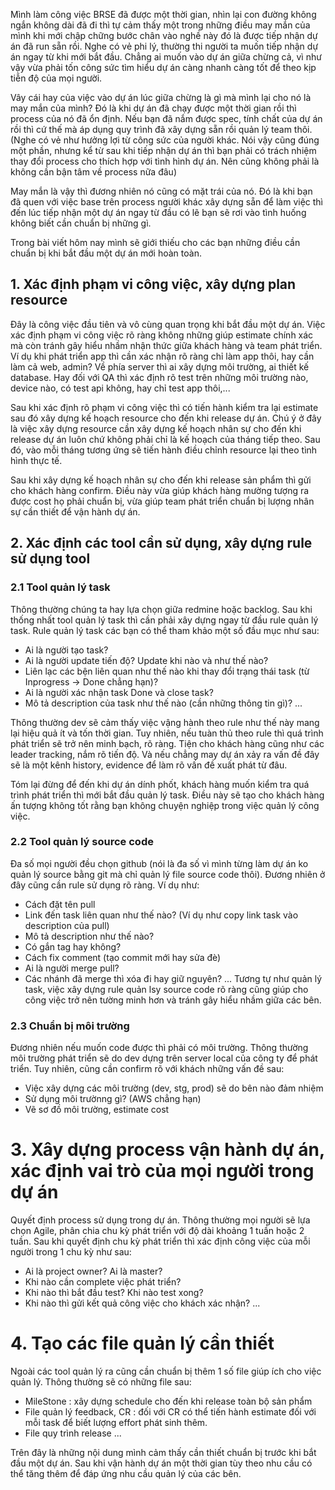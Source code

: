Mình làm công việc BRSE đã được một thời gian, nhìn lại con đường không ngắn không dài đã đi thì tự cảm thấy một trong những điều may mắn của mình khi mới chập chững bước chân vào nghề này đó là được tiếp nhận dự án đã run sẵn rồi.
Nghe có vẻ phi lý, thường thi người ta muốn tiếp nhận dự án ngay từ khi mới bắt đầu. Chẳng ai muốn vào dự án giữa chừng cả, vì như vậy vừa phải tốn công sức tìm hiểu dự án càng nhanh càng tốt để theo kịp tiễn độ của mọi người.

Vây cái hay của việc vào dự án lúc giữa chừng là gì mà mình lại cho nó là may mắn của mình?
Đó là khi dự án đã chạy được một thời gian rồi thì process của nó đã ổn định. Nếu bạn đã nắm được spec, tính chất của dự án rồi thì cứ thế mà áp dụng quy trình đã xây dựng sẵn rồi quản lý team thôi.
(Nghe có vẻ như hưởng lợi từ công sức của người khác. Nói vậy cũng đúng một phần, nhưng kể từ sau khi tiếp nhận dự án thì bạn phải có trách nhiệm thay đổi process cho thích hợp với tình hình dự án. Nên cũng không phải là không cần bận tâm về process nữa đâu)

May mắn là vậy thì đương nhiên nó cũng có mặt trái của nó.
Đó là khi bạn đã quen với việc base trên process người khác xây dựng sẵn để làm việc thì đến lúc tiếp nhận một dự án ngay từ đầu có lẽ bạn sẽ rơi vào tình huống không biết cần chuẩn bị những gì.

Trong bài viết hôm nay mình sẽ giới thiếu cho các bạn những điều cần chuẩn bị khi bắt đầu một dự án mới hoàn toàn.

## 1. Xác định phạm vi công việc, xây dựng plan resource
Đây là công việc đầu tiên và vô cùng quan trọng khi bắt đầu một dự án.
Việc xác định phạm vi công việc rõ ràng không những giúp estimate chính xác mà còn tránh gây hiểu nhầm nhận thức giữa khách hàng và team phát triển.
Ví dụ khi phát triển app thì cần xác nhận rõ ràng chỉ làm app thôi, hay cần làm cả web, admin? Về phía server thì ai xây dựng môi trường, ai thiết kế database. Hay đối với QA thì xác định rõ test trên những môi trường nào, device nào, có test api không, hay chỉ test app thôi,...

Sau khi xác định rõ phạm vi công việc thì có tiến hành kiểm tra lại estimate sau đó xây dựng kế hoạch resource cho đến khi release dự án.
Chú ý ở đây là việc xây dựng resource cần xây dựng kế hoạch nhân sự cho đến khi release dự án luôn chứ không phải chỉ là kế hoạch của tháng tiếp theo.
Sau đó, vào mỗi tháng tương ứng sẽ tiến hành điều chỉnh resource lại theo tình hình thực tế.

Sau khi xây dựng kế hoạch nhân sự cho đến khi release sản phẩm thì gửi cho khách hàng confirm.
Điều này vừa giúp khách hàng mường tượng ra được cost họ phải chuẩn bị, vừa giúp team phát triển chuẩn bị lượng nhân sự cần thiết để vận hành dự án.

## 2. Xác định các tool cần sử dụng, xây dựng rule sử dụng tool
### 2.1 Tool quản lý task
Thông thường chúng ta hay lựa chọn giữa redmine hoặc backlog. Sau khi thống nhất tool quản lý task thì cần phải xây dựng ngay từ đầu rule quản lý task.
Rule quản lý task các bạn có thể tham khảo một số đầu mục như sau:
* Ai là người tạo task?
* Ai là người update tiến độ? Update khi nào và như thế nào?
* Liên lạc các bện liên quan như thế nào khi thay đổi trạng thái task (từ Inprogress -> Done chẳng hạn)?
* Ai là người xác nhận task Done và close task?
* Mô tả description của task như thế nào (cần những thông tin gì)?
...

Thông thường dev sẽ cảm thấy việc vậng hành theo rule như thế này mang lại hiệu quả ít và tốn thời gian.
Tuy nhiên, nếu tuàn thủ theo rule thì quá trình phát triển sẽ trở nên minh bạch, rõ ràng. Tiện cho khách hàng cũng như các leader tracking, nắm rõ tiến độ.
Và nếu chẳng may dự án xảy ra vấn đề đây sẽ là một kênh history, evidence để làm rõ vấn đề xuất phát từ đâu.

Tóm lại đừng để đến khi dự án dính phốt, khách hàng muốn kiểm tra quá trình phát triển thì mới bắt đầu quản lý task. Điều này sẽ tạo cho khách hàng ấn tượng không tốt rằng bạn không chuyện nghiệp trong việc quản lý công việc.

### 2.2 Tool quản lý source code
Đa số mọi người đều chọn github (nói là đa số vì mình từng làm dự án ko quản lý source bằng git mà chỉ quản lý file source code thôi).
Đương nhiên ở đây cũng cần rule sử dụng rõ ràng.
Ví dụ như:
* Cách đặt tên pull
* Link đến task liên quan như thế nào? (Ví dụ như copy link task vào description của pull)
* Mô tả description như thế nào?
* Có gắn tag hay không?
* Cách fix comment (tạo commit mới hay sửa đè)
* Ai là người merge pull?
* Các nhánh đã merge thì xóa đi hay giữ nguyên?
...
Tương tự như quản lý task, việc xây dựng rule quản lsy source code rõ ràng cũng giúp cho công việc trở nên tường minh hơn và tránh gây hiểu nhầm giữa các bên.

### 2.3 Chuẩn bị môi trường
Đương nhiên nếu muốn code được thì phải có môi trường. Thông thường môi trường phát triển sẽ do dev dựng trên server local của công ty để phát triển.
Tuy nhiên, cũng cần confirm rõ với khách những vấn đề sau:
* Việc xây dựng các môi trường (dev, stg, prod) sẽ do bên nào đảm nhiệm
* Sử dụng môi trườnng gì? (AWS chẳng hạn)
* Vẽ sơ đồ môi trường, estimate cost

# 3. Xây dựng process vận hành dự án, xác định vai trò của mọi người trong dự án
Quyết định process sử dụng trong dự án. Thông thường mọi người sẽ lựa chọn Agile, phân chia chu kỳ phát triển với độ dài khoảng 1 tuần hoặc 2 tuần.
Sau khi quyết định chu kỳ phát triển thì xác định công việc của mỗi người trong 1 chu kỳ như sau:
* Ai là project owner? Ai là master?
* Khi nào cần complete việc phát  triển?
* Khi nào thì bắt đầu test? Khi nào test xong?
* Khi nào thì gửi kết quả công việc cho khách xác nhận?
...

# 4. Tạo các file quản lý cần thiết
Ngoài các tool quản lý ra cũng cần chuẩn bị thêm 1 số file giúp ích cho việc quản lý.
Thông thường sẽ có những file sau:
* MileStone : xây dựng schedule cho đến khi release toàn bộ sản phẩm
* File quản lý feedback, CR : đối với CR có thể tiến hành estimate đối với mỗi task để biết lượng effort phát sinh thêm.
* File quy trình release
...


Trên đây là những nội dung mình cảm thấy cần thiết chuẩn bị trước khi bắt đầu một dự án. 
Sau khi vận hành dự án một thời gian tùy theo nhu cầu có thể tăng thêm để đáp ứng nhu cầu quản lý của các bên.
